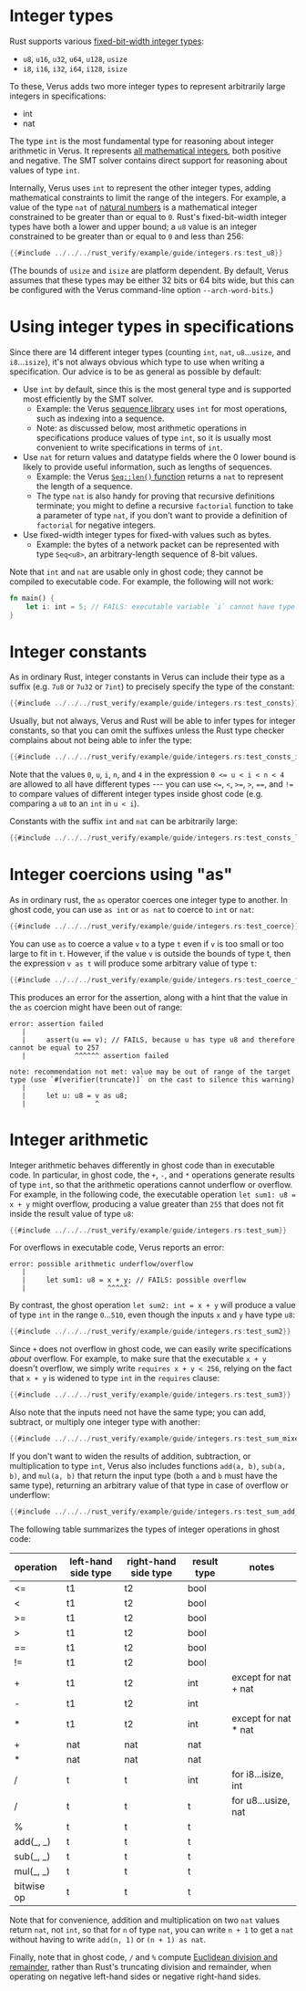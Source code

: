 # Integer types

Rust supports various
[fixed-bit-width integer types](https://doc.rust-lang.org/book/ch03-02-data-types.html#integer-types):

- `u8`, `u16`, `u32`, `u64`, `u128`, `usize`
- `i8`, `i16`, `i32`, `i64`, `i128`, `isize`

To these, Verus adds two more integer types to represent arbitrarily large integers in specifications:

- int
- nat

The type `int` is the most fundamental type for reasoning about integer arithmetic in Verus.
It represents [all mathematical integers](https://en.wikipedia.org/wiki/Integer),
both positive and negative.
The SMT solver contains direct support for reasoning about values of type `int`.

Internally, Verus uses `int` to represent the other integer types,
adding mathematical constraints to limit the range of the integers.
For example, a value of the type `nat` of [natural numbers](https://en.wikipedia.org/wiki/Natural_number) 
is a mathematical integer constrained to be greater than or equal to `0`.
Rust's fixed-bit-width integer types have both a lower and upper bound;
a `u8` value is an integer constrained to be greater than or equal to `0` and less than 256:

```rust
{{#include ../../../rust_verify/example/guide/integers.rs:test_u8}}
```

(The bounds of `usize` and `isize` are platform dependent.
By default, Verus assumes that these types may be either 32 bits or 64 bits wide,
but this can be configured with the Verus command-line option `--arch-word-bits`.)

# Using integer types in specifications

Since there are 14 different integer types (counting `int`, `nat`, `u8`...`usize`, and `i8`...`isize`),
it's not always obvious which type to use when writing a specification.
Our advice is to be as general as possible by default:
- Use `int` by default, since this is the most general type and is supported most efficiently by the SMT solver.
  - Example: the Verus [sequence library](https://github.com/verus-lang/verus/blob/main/source/pervasive/seq.rs)
    uses `int` for most operations, such as indexing into a sequence.
  - Note: as discussed below, most arithmetic operations in specifications produce values of type `int`,
    so it is usually most convenient to write specifications in terms of `int`.
- Use `nat` for return values and datatype fields where the 0 lower bound is likely to provide useful information,
  such as lengths of sequences.
  - Example: the Verus [`Seq::len()` function](https://github.com/verus-lang/verus/blob/main/source/pervasive/seq.rs)
    returns a `nat` to represent the length of a sequence.
  - The type `nat` is also handy for proving that recursive definitions terminate;
    you might to define a recursive `factorial` function to take a parameter of type `nat`,
    if you don't want to provide a definition of `factorial` for negative integers.
- Use fixed-width integer types for fixed-with values such as bytes.
  - Example: the bytes of a network packet can be represented with type `Seq<u8>`, an arbitrary-length sequence of 8-bit values.

Note that `int` and `nat` are usable only in ghost code;
they cannot be compiled to executable code.
For example, the following will not work:

```rust
fn main() {
    let i: int = 5; // FAILS: executable variable `i` cannot have type `int`, which is ghost-only
}
```

# Integer constants

As in ordinary Rust, integer constants in Verus can include their type as a suffix
(e.g. `7u8` or `7u32` or `7int`) to precisely specify the type of the constant:

```rust
{{#include ../../../rust_verify/example/guide/integers.rs:test_consts}}
```

Usually, but not always, Verus and Rust will be able to infer types for integer constants,
so that you can omit the suffixes unless the Rust type checker complains about not being able to infer the type:

```rust
{{#include ../../../rust_verify/example/guide/integers.rs:test_consts_infer}}
```

Note that the values `0`, `u`, `i`, `n`, and `4` in the expression `0 <= u < i < n < 4`
are allowed to all have different types ---
you can use `<=`, `<`, `>=`, `>`, `==`, and `!=` to compare values of different integer types inside ghost code
(e.g. comparing a `u8` to an `int` in `u < i`).

Constants with the suffix `int` and `nat` can be arbitrarily large:

```rust
{{#include ../../../rust_verify/example/guide/integers.rs:test_consts_large}}
```

# Integer coercions using "as"

As in ordinary rust, the `as` operator coerces one integer type to another.
In ghost code, you can use `as int` or `as nat` to coerce to `int` or `nat`:

```rust
{{#include ../../../rust_verify/example/guide/integers.rs:test_coerce}}
```

You can use `as` to coerce a value `v` to a type `t` even if `v` is too small or too large to fit in `t`.
However, if the value `v` is outside the bounds of type t,
then the expression `v as t` will produce some arbitrary value of type `t`:

```rust
{{#include ../../../rust_verify/example/guide/integers.rs:test_coerce_fail}}
```

This produces an error for the assertion, along with a hint that the value in the `as` coercion might have been out of range:

```
error: assertion failed
   |
   |     assert(u == v); // FAILS, because u has type u8 and therefore cannot be equal to 257
   |            ^^^^^^ assertion failed

note: recommendation not met: value may be out of range of the target type (use `#[verifier(truncate)]` on the cast to silence this warning)
   |
   |     let u: u8 = v as u8;
   |                 ^
```

# Integer arithmetic

Integer arithmetic behaves differently in ghost code than in executable code.
In particular, in ghost code, the `+`, `-`, and `*` operations generate results of type `int`,
so that the arithmetic operations cannot underflow or overflow.
For example, in the following code, the executable operation `let sum1: u8 = x + y`
might overflow, producing a value greater than `255` that does not fit inside the result value of type `u8`:

```rust
{{#include ../../../rust_verify/example/guide/integers.rs:test_sum}}
```

For overflows in executable code, Verus reports an error:

```
error: possible arithmetic underflow/overflow
   |
   |     let sum1: u8 = x + y; // FAILS: possible overflow
   |                    ^^^^^
```

By contrast, the ghost operation `let sum2: int = x + y` will produce a value of type `int` in the range `0`...`510`,
even though the inputs `x` and `y` have type `u8`:

```rust
{{#include ../../../rust_verify/example/guide/integers.rs:test_sum2}}
```

Since `+` does not overflow in ghost code, we can easily write specifications *about* overflow.
For example, to make sure that the executable `x + y` doesn't overflow,
we simply write `requires x + y < 256`, relying on the fact that `x + y` is widened to type `int`
in the `requires` clause:

```rust
{{#include ../../../rust_verify/example/guide/integers.rs:test_sum3}}
```

Also note that the inputs need not have the same type;
you can add, subtract, or multiply one integer type with another:

```rust
{{#include ../../../rust_verify/example/guide/integers.rs:test_sum_mixed}}
```

If you don't want to widen the results of addition, subtraction, or multiplication to type `int`,
Verus also includes functions `add(a, b)`, `sub(a, b)`, and `mul(a, b)` that return the input type
(both `a` and `b` must have the same type), returning an arbitrary value of that type in case of overflow or underflow:

```rust
{{#include ../../../rust_verify/example/guide/integers.rs:test_sum_add_sub}}
```

The following table summarizes the types of integer operations in ghost code:

| operation | left-hand side type | right-hand side type | result type | notes                |
|-----------|---------------------|----------------------|-------------|----------------------|
| <=        | t1                  | t2                   | bool        |                      |
| <         | t1                  | t2                   | bool        |                      |
| >=        | t1                  | t2                   | bool        |                      |
| >         | t1                  | t2                   | bool        |                      |
| ==        | t1                  | t2                   | bool        |                      |
| !=        | t1                  | t2                   | bool        |                      |
| +         | t1                  | t2                   | int         | except for nat + nat |
| -         | t1                  | t2                   | int         |                      |
| *         | t1                  | t2                   | int         | except for nat * nat |
| +         | nat                 | nat                  | nat         |                      |
| *         | nat                 | nat                  | nat         |                      |
| /         | t                   | t                    | int         | for i8...isize, int  |
| /         | t                   | t                    | t           | for u8...usize, nat  |
| %         | t                   | t                    | t           |                      |
| add(_, _) | t                   | t                    | t           |                      |
| sub(_, _) | t                   | t                    | t           |                      |
| mul(_, _) | t                   | t                    | t           |                      |
| bitwise op| t                   | t                    | t           |                      |

Note that for convenience, addition and multiplication on two `nat` values return `nat`, not `int`,
so that for `n` of type `nat`, you can write `n + 1` to get a `nat` without having to write
`add(n, 1)` or `(n + 1) as nat`.

Finally, note that in ghost code, `/` and `%` compute
[Euclidean division and remainder](https://en.wikipedia.org/wiki/Euclidean_division),
rather than Rust's truncating division and remainder,
when operating on negative left-hand sides or negative right-hand sides.
